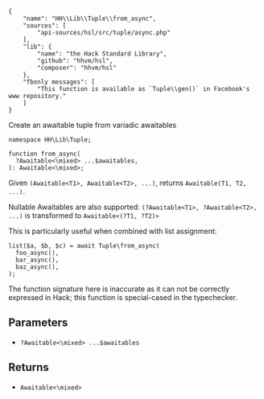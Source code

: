 ``` yamlmeta
{
    "name": "HH\\Lib\\Tuple\\from_async",
    "sources": [
        "api-sources/hsl/src/tuple/async.php"
    ],
    "lib": {
        "name": "the Hack Standard Library",
        "github": "hhvm/hsl",
        "composer": "hhvm/hsl"
    },
    "fbonly messages": [
        "This function is available as `Tuple\\gen()` in Facebook's www repository."
    ]
}
```




Create an awaitable tuple from variadic awaitables




``` Hack
namespace HH\Lib\Tuple;

function from_async(
  ?Awaitable<\mixed> ...$awaitables,
): Awaitable<\mixed>;
```




Given ` (Awaitable<T1>, Awaitable<T2>, ...) `, returns
`` Awaitable(T1, T2, ...) ``.




Nullable Awaitables are also supported:
` (?Awaitable<T1>, ?Awaitable<T2>, ...) ` is transformed to
`` Awaitable<(?T1, ?T2)> ``




This is particularly useful when combined with list assignment:




``` Hack
list($a, $b, $c) = await Tuple\from_async(
  foo_async(),
  bar_async(),
  baz_async(),
);
```




The function signature here is inaccurate as it can not be correctly
expressed in Hack; this function is special-cased in the typechecker.




## Parameters




+ ` ?Awaitable<\mixed> ...$awaitables `




## Returns




* ` Awaitable<\mixed> `
<!-- HHAPIDOC -->
